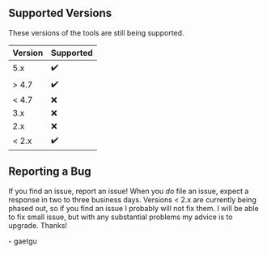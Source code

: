 ## Supported Versions

These versions of the tools are still being supported.

| Version | Supported          |
| ------- | ------------------ |
| 5.x     | :heavy_check_mark: |
| > 4.7   | :heavy_check_mark: |
| < 4.7   | :x:                |
| 3.x     | :x:                |
| 2.x     | :x:                |
| < 2.x   | :heavy_check_mark: |

## Reporting a Bug

If you find an issue, report an issue! When you *do* file an issue, expect a response in two to three business days. 
Versions < 2.x are currently being phased out, so if you find an issue I probably will not fix them. I will be able to fix
small issue, but with any substantial problems my advice is to upgrade. Thanks!

\- gaetgu
